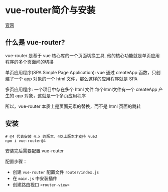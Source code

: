 # vue-router简介与安装

[官网](https://router.vuejs.org/)

## 什么是 vue-router?

vue-router 是基于 vue 核心库的一个页面切换工具, 他的核心功能就是单页应用程序的多个页面间的切换

单页应用程序(SPA Simple Page Application): vue 通过 createApp 函数，只创建了一个 app 对象的一个 html 文件，那么这样的应用程序就是 SPA

多页应用程序: 一个项目中存在多个 html 文件 每个html文件有一个 createApp 产生的 app 对象，这就是一个多页应用程序

所以，vue-router 本质上是页面元素的替换，而不是 html 页面的跳转

## 安装

```shell
# @4 代表安装 4.x 的版本，4以上版本才支持 vue3
npm i vue-router@4
```

安装完后需要配置 vue-router

配置步骤：

- 创建 `vue-router` 配置文件 `router/index.js`
- 在 `main.js` 中安装插件
- 创建路由视口 `<router-view>`
